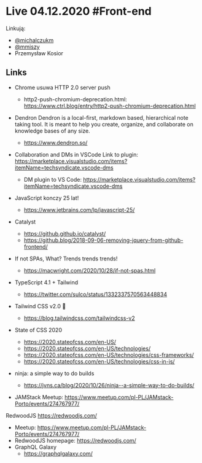 # Live 04.12.2020 #Front-end

Linkują:

- [@michalczukm](https://twitter.com/michalczukm)
- [@mmiszy](https://twitter.com/mmiszy)
- Przemysław Kosior

## Links

- Chrome usuwa HTTP 2.0 server push
  - http2-push-chromium-deprecation.html: https://www.ctrl.blog/entry/http2-push-chromium-deprecation.html
- Dendron
  Dendron is a local-first, markdown based, hierarchical note taking tool. It is meant to help you create, organize, and collaborate on knowledge bases of any size.

  - https://www.dendron.so/

- Collaboration and DMs in VSCode
  Link to plugin: https://marketplace.visualstudio.com/items?itemName=techsyndicate.vscode-dms

  - DM plugin to VS Code: https://marketplace.visualstudio.com/items?itemName=techsyndicate.vscode-dms

- JavaScript konczy 25 lat!
  - https://www.jetbrains.com/lp/javascript-25/
- Catalyst
  - https://github.github.io/catalyst/
  - https://github.blog/2018-09-06-removing-jquery-from-github-frontend/
- If not SPAs, What?
  Trends trends trends!

  - https://macwright.com/2020/10/28/if-not-spas.html

- TypeScript 4.1 + Tailwind
  - https://twitter.com/sulco/status/1332337570563448834
- Tailwind CSS v2.0 🎉
  - https://blog.tailwindcss.com/tailwindcss-v2
- State of CSS 2020
  - https://2020.stateofcss.com/en-US/
  - https://2020.stateofcss.com/en-US/technologies/
  - https://2020.stateofcss.com/en-US/technologies/css-frameworks/
  - https://2020.stateofcss.com/en-US/technologies/css-in-js/
- ninja: a simple way to do builds
  - https://jvns.ca/blog/2020/10/26/ninja--a-simple-way-to-do-builds/
- JAMStack
  Meetup:
  https://www.meetup.com/pl-PL/JAMstack-Porto/events/274767977/

RedwoodJS
https://redwoodjs.com/

- Meetup: https://www.meetup.com/pl-PL/JAMstack-Porto/events/274767977/
- RedwoodJS homepage: https://redwoodjs.com/
- GraphQL Galaxy
  - https://graphqlgalaxy.com/
